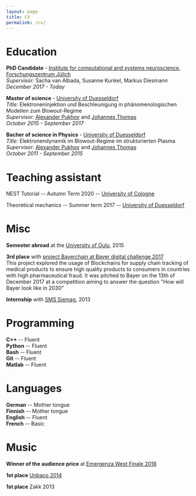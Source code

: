 ```yaml
---
layout: page
title: CV
permalink: /cv/
---
```


# Education

__PhD Candidate__ - [Institute for computational and systems neuroscience, Forschungszentrum Jülich](https://www.fz-juelich.de/inm/inm-6/EN/Home/home_node_INM6.html)  
*Supervisor:* Sacha van Albada, Susanne Kunkel, Markus Diesmann  
_December 2017 - Today_

__Master of science__ - [University of Duesseldorf](https://www.uni-duesseldorf.de/home/startseite.html)  
*Title:* Elektroneninjektion und Beschleunigung in phänomenologischen Modellen zum Blowout-Regime  
*Supervisor:* [Alexander Pukhov](http://pukhov.tp1.hhu.de/) and [Johannes Thomas](https://www.researchgate.net/profile/Johannes_Thomas)  
_October 2015 - September 2017_


__Bacher of science in Physics__ - [University of Duesseldorf](https://www.uni-duesseldorf.de/home/startseite.html)  
*Title:* Elektronendynamik im Blowout-Regime im strukturierten Plasma  
*Supervisor:* [Alexander Pukhov](http://pukhov.tp1.hhu.de/) and [Johannes Thomas](https://www.researchgate.net/profile/Johannes_Thomas)  
_October 2011 - September 2015_

# Teaching assistant

NEST Tutorial -- Autumn Term 2020 -- [University of Cologne](https://portal.uni-koeln.de/en/sub/uoc-home)

Theoretical mechanics -- Summer term 2017 -- [University of Duesseldorf](https://www.uni-duesseldorf.de/home/startseite.html)

# Misc

__Semester abroad__ at the [University of Oulu](https://www.oulu.fi/university/), 2015

__3rd place__ with [project Bayerchain at Bayer digital challenge 2017](https://twitter.com/BayerKarriere/status/940991035970408449)  
This project explored the usage of Blockchains for supply chain tracking of medical products to ensure high quality products to consumers in countries with high pharmaceutical fraud. It was pitched to Bayer on the 13th of December 2017 at a competition aiming to answer the question "How will Bayer look like in 2030"

__Internship__ with [SMS Siemag](https://www.sms-group.com/), 2013

# Programming

__C++__ -- Fluent  
__Python__ -- Fluent  
__Bash__ -- Fluent  
__Git__ -- Fluent  
__Matlab__ -- Fluent

# Languages

__German__ -- Mother tongue  
__Finnish__ -- Mother tongue  
__English__ -- Fluent  
__French__ -- Basic

# Music

__Winner of the audience price__ at [Emergenza West Finale 2018](https://www.emergenzafestival.de/news/gro%C3%9Fes-westdeutschlandfinale-in-k%C3%B6ln)

__1st place__ [Unbaco 2014](http://www.unbaco.net/?p=1853)

__1st place__ Zakk 2013
